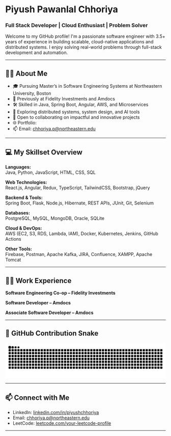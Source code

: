 
# Piyush Pawanlal Chhoriya
### Full Stack Developer | Cloud Enthusiast | Problem Solver

Welcome to my GitHub profile! I'm a passionate software engineer with 3.5+ years of experience in building scalable, cloud-native applications and distributed systems. I enjoy solving real-world problems through full-stack development and automation.

---

## 👨‍💻 About Me

- 🎓 Pursuing Master’s in Software Engineering Systems at Northeastern University, Boston  
- 💼 Previously at Fidelity Investments and Amdocs  
- 🛠️ Skilled in Java, Spring Boot, Angular, AWS, and Microservices  
- 🚀 Exploring distributed systems, system design, and AI tools  
- 🤝 Open to collaborating on impactful and innovative projects  
- 🌐 Portfolio:   
- 📫 Email: chhoriya.p@northeastern.edu

---

## 💻 My Skillset Overview

**Languages:**  
Java, Python, JavaScript, HTML, CSS, SQL  

**Web Technologies:**  
React.js, Angular, Redux, TypeScript, TailwindCSS, Bootstrap, jQuery  

**Backend & Tools:**  
Spring Boot, Flask, Node.js, Hibernate, REST APIs, JUnit, Git, Selenium  

**Databases:**  
PostgreSQL, MySQL, MongoDB, Oracle, SQLite  

**Cloud & DevOps:**  
AWS (EC2, S3, RDS, Lambda, IAM), Docker, Kubernetes, Jenkins, GitHub Actions  

**Other Tools:**  
Firebase, Postman, Apache Kafka, JIRA, Confluence, XAMPP, Apache Tomcat

---

## 🧑‍💼 Work Experience

**Software Engineering Co-op – Fidelity Investments**  

**Software Developer – Amdocs**  

**Associate Software Developer – Amdocs**  

---

## 🐍 GitHub Contribution Snake

<img src="https://raw.githubusercontent.com/piyushchhoriya/piyushchhoriya/output/snake.svg" alt="GitHub Snake Animation" />

---

## 📫 Connect with Me

- LinkedIn: [linkedin.com/in/piyushchhoriya](https://www.linkedin.com/in/piyush-chhoriya/)  
- Email: chhoriya.p@northeastern.edu  
- LeetCode: [leetcode.com/your-leetcode-profile](https://leetcode.com/u/piyushchhoriya98/) 

---

